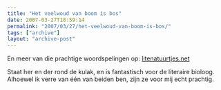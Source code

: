 ```yaml
---
title: "Het veelwoud van boom is bos"
date: 2007-03-27T18:59:14
permalink: "2007/03/27/het-veelwoud-van-boom-is-bos/"
tags: ["archive"]
layout: "archive-post"
---
```

En meer van die prachtige woordspelingen op: [litenatuurtjes.net  
](http://www.litenatuurtjes.net/ "http://www.litenatuurtjes.net/")

Staat her en der rond de kulak, en is fantastisch voor de literaire bioloog. Alhoewel ik verre van één van beiden ben, zijn ze voor mij echt prachtig.

